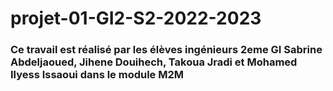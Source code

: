 # projet-01-GI2-S2-2022-2023

### Ce travail est réalisé par les élèves ingénieurs 2eme GI Sabrine Abdeljaoued, Jihene Douihech, Takoua Jradi et Mohamed Ilyess Issaoui dans le module M2M 
